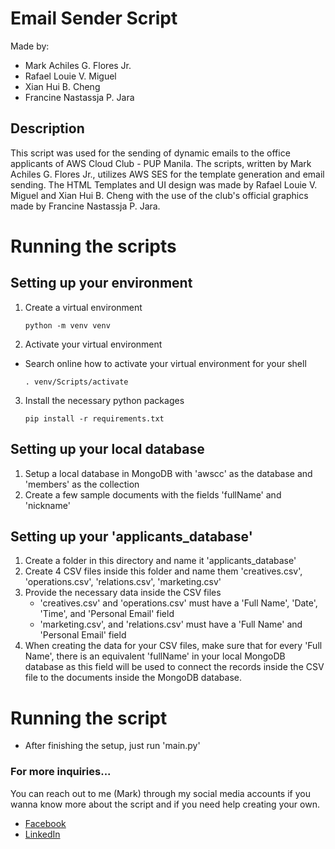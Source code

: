 # Email Sender Script

Made by:

-   Mark Achiles G. Flores Jr.
-   Rafael Louie V. Miguel
-   Xian Hui B. Cheng
-   Francine Nastassja P. Jara

## Description

This script was used for the sending of dynamic emails to the office applicants of AWS Cloud Club - PUP Manila. The scripts, written by Mark Achiles G. Flores Jr., utilizes AWS SES for the template generation and email sending. The HTML Templates and UI design was made by Rafael Louie V. Miguel and Xian Hui B. Cheng with the use of the club's official graphics made by Francine Nastassja P. Jara.

# Running the scripts

## Setting up your environment

1. Create a virtual environment
    ```
    python -m venv venv
    ```
2. Activate your virtual environment

-   Search online how to activate your virtual environment for your shell
    ```
    . venv/Scripts/activate
    ```

3. Install the necessary python packages
    ```
    pip install -r requirements.txt
    ```

## Setting up your local database

1. Setup a local database in MongoDB with 'awscc' as the database and 'members' as the collection
2. Create a few sample documents with the fields 'fullName' and 'nickname'

## Setting up your 'applicants_database'

1. Create a folder in this directory and name it 'applicants_database'
2. Create 4 CSV files inside this folder and name them 'creatives.csv', 'operations.csv', 'relations.csv', 'marketing.csv'
3. Provide the necessary data inside the CSV files
    - 'creatives.csv' and 'operations.csv' must have a 'Full Name', 'Date', 'Time', and 'Personal Email' field
    - 'marketing.csv', and 'relations.csv' must have a 'Full Name' and 'Personal Email' field
4. When creating the data for your CSV files, make sure that for every 'Full Name', there is an equivalent 'fullName' in your local MongoDB database as this field will be used to connect the records inside the CSV file to the documents inside the MongoDB database.

# Running the script

-   After finishing the setup, just run 'main.py'

### For more inquiries...

You can reach out to me (Mark) through my social media accounts if you wanna know more about the script and if you need help creating your own.

-   [Facebook](https://www.facebook.com/aki9716)
-   [LinkedIn](https://www.linkedin.com/in/aki9716/)
